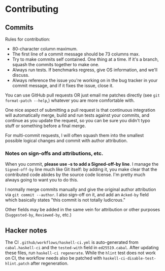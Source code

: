 # Contributing

## Commits

Rules for contribution:

  * 80-character column maximum.
  * The first line of a commit message should be 73 columns max.
  * Try to make commits self contained. One thing at a time.
    If it's a branch, squash the commits together to make one.
  * Always run tests. If benchmarks regress, give OS information,
    and we'll discuss.
  * Always reference the issue you're working on in the bug tracker
    in your commit message, and if it fixes the issue, close it.

You can use GitHub pull requests OR just email me patches directly
(see `git format-patch --help`,) whatever you are more comfortable with.

One nice aspect of submitting a pull request is that
continuous integration will automatically merge, build
and run tests against your commits, and continue as you update the request,
so you can be sure you didn't typo stuff or something before a final merge.

For multi-commit requests, I will often squash them into the smallest
possible logical changes and commit with author attribution.

### Notes on sign-offs and attributions, etc.

When you commit, **please use -s to add a Signed-off-by line**. I manage
the `Signed-off-by` line much like Git itself: by adding it, you make clear
that the contributed code abides by the source code license. I'm pretty
much always going to want you to do this.

I normally merge commits manually and give the original author attribution
via `git commit --author`. I also sign-off on it, and add an `Acked-by` field
which basically states "this commit is not totally ludicrous."

Other fields may be added in the same vein for attribution or other purposes
(`Suggested-by`, `Reviewed-by`, etc.)

## Hacker notes

The CI `.github/workflows/haskell-ci.yml` is auto-generated from `cabal.haskell-ci`
and the `tested-with` field in `ed25519.cabal`.
After updating these files, run `haskell-ci regenerate`.
While the `hlint` test does not work on CI, the workflow needs also be patched with
`haskell-ci-disable-test-hlint.patch` after regeneration.
